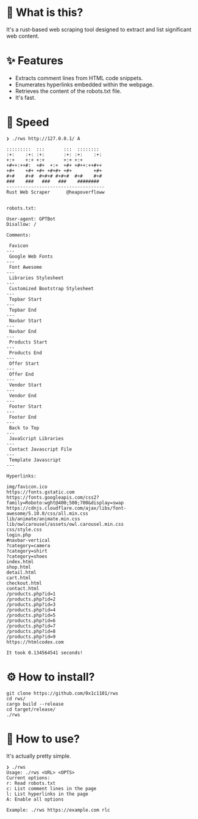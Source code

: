 # 🤔 What is this?
It's a rust-based web scraping tool designed to extract and list significant web content.

# ✨ Features
- Extracts comment lines from HTML code snippets.
- Enumerates hyperlinks embedded within the webpage.
- Retrieves the content of the robots.txt file.
- It's fast.

# 💨 Speed

```
❯ ./rws http://127.0.0.1/ A

:::::::::  :::       :::  ::::::::
:+:    :+: :+:       :+: :+:    :+:
+:+    +:+ +:+       +:+ +:+
+#++:++#:  +#+  +:+  +#+ +#++:++#++
+#+    +#+ +#+ +#+#+ +#+        +#+
#+#    #+#  #+#+# #+#+#  #+#    #+#
###    ###   ###   ###    ########
------------------------------------
Rust Web Scraper      @heapoverfloww


robots.txt:

User-agent: GPTBot
Disallow: /

Comments:

 Favicon
---
 Google Web Fonts
---
 Font Awesome
---
 Libraries Stylesheet
---
 Customized Bootstrap Stylesheet
---
 Topbar Start
---
 Topbar End
---
 Navbar Start
---
 Navbar End
---
 Products Start
---
 Products End
---
 Offer Start
---
 Offer End
---
 Vendor Start
---
 Vendor End
---
 Footer Start
---
 Footer End
---
 Back to Top
---
 JavaScript Libraries
---
 Contact Javascript File
---
 Template Javascript
---

Hyperlinks:

img/favicon.ico
https://fonts.gstatic.com
https://fonts.googleapis.com/css2?family=Roboto:wght@400;500;700&display=swap
https://cdnjs.cloudflare.com/ajax/libs/font-awesome/5.10.0/css/all.min.css
lib/animate/animate.min.css
lib/owlcarousel/assets/owl.carousel.min.css
css/style.css
login.php
#navbar-vertical
?category=camera
?category=shirt
?category=shoes
index.html
shop.html
detail.html
cart.html
checkout.html
contact.html
/products.php?id=1
/products.php?id=2
/products.php?id=3
/products.php?id=4
/products.php?id=5
/products.php?id=6
/products.php?id=7
/products.php?id=8
/products.php?id=9
https://htmlcodex.com

It took 0.134564541 seconds!
```

# ⚙️ How to install?

```
git clone https://github.com/0x1c1101/rws
cd rws/
cargo build --release
cd target/release/
./rws
```

# 📖 How to use?

It's actually pretty simple.

```
❯ ./rws
Usage: ./rws <URL> <OPTS>
Current options:
r: Read robots.txt
c: List comment lines in the page
l: List hyperlinks in the page
A: Enable all options

Example: ./rws https://example.com rlc
```
